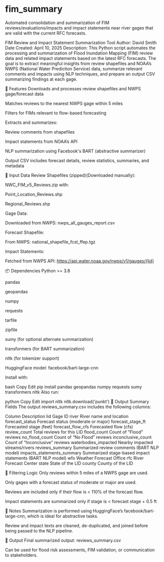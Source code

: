 # fim_summary
Automated consolidation and summarization of FIM reviews/evaluations/impacts and impact statements near river gages that are valid with the current RFC forecasts.


FIM Review and Impact Statement Summarization Tool
Author: David Smith
Date Created: April 10, 2025
Description:
This Python script automates the processing and summarization of Flood Inundation Mapping (FIM) review data and related impact statements based on the latest RFC forecasts. The goal is to extract meaningful insights from review shapefiles and NOAA’s NWPS (National Water Prediction Service) data, summarize relevant comments and impacts using NLP techniques, and prepare an output CSV summarizing findings at each gage.

🔧 Features
Downloads and processes review shapefiles and NWPS gage/forecast data

Matches reviews to the nearest NWPS gage within 5 miles

Filters for FIMs relevant to flow-based forecasting

Extracts and summarizes:

Review comments from shapefiles

Impact statements from NOAA’s API

NLP summarization using Facebook's BART (abstractive summarizer)

Output CSV includes forecast details, review statistics, summaries, and metadata

📁 Input Data
Review Shapefiles (zipped)(Downloaded manually):

NWC_FIM_v5_Reviews.zip with:

Point_Location_Reviews.shp

Regional_Reviews.shp

Gage Data:

Downloaded from NWPS: nwps_all_gauges_report.csv

Forecast Shapefile:

From NWPS: national_shapefile_fcst_ffep.tgz

Impact Statements:

Fetched from NWPS API: https://api.water.noaa.gov/nwps/v1/gauges/{lid}

📦 Dependencies
Python >= 3.8

pandas

geopandas

numpy

requests

tarfile

zipfile

sumy (for optional alternate summarization)

transformers (for BART summarization)

nltk (for tokenizer support)

HuggingFace model: facebook/bart-large-cnn

Install with:

bash
Copy
Edit
pip install pandas geopandas numpy requests sumy transformers nltk
Also run:

python
Copy
Edit
import nltk
nltk.download('punkt')
🧠 Output Summary Fields
The output reviews_summary.csv includes the following columns:

Column	Description
lid	Gage ID
river	River name and location
forecast_status	Forecast status (moderate or major)
forecast_stage_ft	Forecasted stage (feet)
forecast_flow_cfs	Forecasted flow (cfs)
review_count	Total reviews for this LID
flood_count	Count of “Flood” reviews
no_flood_count	Count of “No Flood” reviews
inconclusive_count	Count of “Inconclusive” reviews
waterbodies_impacted	Nearby impacted streams/rivers
reviews_summary	Summarized review comments (BART NLP model)
impacts_statements_summary	Summarized stage-based impact statements (BART NLP model)
wfo	Weather Forecast Office
rfc	River Forecast Center
state	State of the LID
county	County of the LID

🧪 Filtering Logic
Only reviews within 5 miles of a NWPS gage are used.

Only gages with a forecast status of moderate or major are used.

Reviews are included only if their flow is < 110% of the forecast flow.

Impact statements are summarized only if stage is < forecast stage + 0.5 ft

📝 Notes
Summarization is performed using HuggingFace’s facebook/bart-large-cnn, which is ideal for abstractive tasks.

Review and impact texts are cleaned, de-duplicated, and joined before being passed to the NLP pipeline.

💾 Output
Final summarized output: reviews_summary.csv

Can be used for flood risk assessments, FIM validation, or communication to stakeholders.
